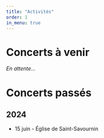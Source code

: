```yaml
---
title: "Activités"
order: 1
in_menu: true
---
```

# Concerts à venir

*En attente…*

# Concerts passés

## 2024
- 15 juin - Église de Saint-Savournin 